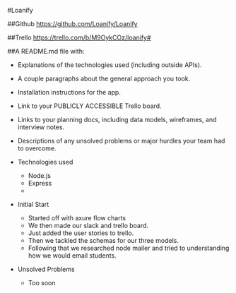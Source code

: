 #Loanify

##Github
https://github.com/Loanify/Loanify

##Trello
https://trello.com/b/M9OykCOz/loanify#

##A README.md file with:
* Explanations of the technologies used (including outside APIs).
* A couple paragraphs about the general approach you took.
* Installation instructions for the app.
* Link to your PUBLICLY ACCESSIBLE Trello board.
* Links to your planning docs, including data models, wireframes, and interview notes.
* Descriptions of any unsolved problems or major hurdles your team had to overcome.

* Technologies used
    * Node.js
    * Express
    * 

* Initial Start
    * Started off with axure flow charts
    * We then made our slack and trello board.
    * Just added the user stories to trello.
    * Then we tackled the schemas for our three models.
    * Following that we researched node mailer and tried to understanding
    how we would email students.

* Unsolved Problems
    * Too soon
